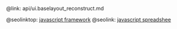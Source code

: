 @link: api/ui.baselayout_reconstruct.md

@seolinktop: [javascript framework](https://webix.com)
@seolink: [javascript spreadshee](https://webix.com/spreadsheet/)